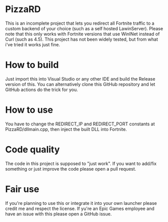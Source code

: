 # PizzaRD
This is an incomplete project that lets you redirect all Fortnite traffic to a custom backend of your choice (such as a self hosted LawinServer).
Please note that this only works with Fortnite versions that use WinINet instead of Curl (such as 4.5).
This project has not been widely tested, but from what i've tried it works just fine.

# How to build
Just import this into Visual Studio or any other IDE and build the Release version of this.
You can alternatively clone this GitHub repository and let GitHub actions do the trick for you.

# How to use
You have to change the REDIRECT_IP and REDIRECT_PORT constants at PizzaRD/dllmain.cpp, then inject the built DLL into Fortnite. 

# Code quality
The code in this project is supposed to "just work".
If you want to add/fix something or just improve the code please open a pull request.

# Fair use
If you're planning to use this or integrate it into your own launcher please credit me and respect the license.
If yu're an Epic Games employee and have an issue with this please open a GitHub issue.
